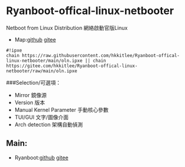 # Ryanboot-offical-linux-netbooter
Netboot from Linux Distribution 
網絡啟動官版Linux
* Map:[github](https://github.com/hkkitlee/Ryanboot/blob/main/map) [gitee](https://gitee.com/hkkitlee/Ryanboot/blob/main/map)
```
#!ipxe
chain https://raw.githubusercontent.com/hkkitlee/Ryanboot-offical-linux-netbooter/main/oln.ipxe || chain https://gitee.com/hkkitlee/Ryanboot-offical-linux-netbooter/raw/main/oln.ipxe
```
###Selection/可選項：
* Mirror 鏡像源
* Version 版本
* Manual Kernel Parameter 手動核心參數
* TUI/GUI 文字/圖像介面
* Arch detection 架構自動偵測

## Main:
* Ryanboot:[github](https://github.com/hkkitlee/Ryanboot) [gitee](https://gitee.com/hkkitlee/Ryanboot)
